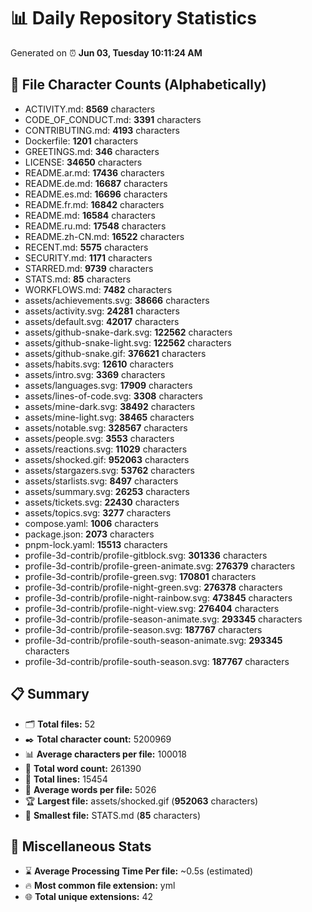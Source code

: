 # 📊 Daily Repository Statistics
Generated on ⏰ **Jun 03, Tuesday 10:11:24 AM**

## 📂 File Character Counts (Alphabetically)
- ACTIVITY.md: **8569** characters
- CODE_OF_CONDUCT.md: **3391** characters
- CONTRIBUTING.md: **4193** characters
- Dockerfile: **1201** characters
- GREETINGS.md: **346** characters
- LICENSE: **34650** characters
- README.ar.md: **17436** characters
- README.de.md: **16687** characters
- README.es.md: **16696** characters
- README.fr.md: **16842** characters
- README.md: **16584** characters
- README.ru.md: **17548** characters
- README.zh-CN.md: **16522** characters
- RECENT.md: **5575** characters
- SECURITY.md: **1171** characters
- STARRED.md: **9739** characters
- STATS.md: **85** characters
- WORKFLOWS.md: **7482** characters
- assets/achievements.svg: **38666** characters
- assets/activity.svg: **24281** characters
- assets/default.svg: **42017** characters
- assets/github-snake-dark.svg: **122562** characters
- assets/github-snake-light.svg: **122562** characters
- assets/github-snake.gif: **376621** characters
- assets/habits.svg: **12610** characters
- assets/intro.svg: **3369** characters
- assets/languages.svg: **17909** characters
- assets/lines-of-code.svg: **3308** characters
- assets/mine-dark.svg: **38492** characters
- assets/mine-light.svg: **38465** characters
- assets/notable.svg: **328567** characters
- assets/people.svg: **3553** characters
- assets/reactions.svg: **11029** characters
- assets/shocked.gif: **952063** characters
- assets/stargazers.svg: **53762** characters
- assets/starlists.svg: **8497** characters
- assets/summary.svg: **26253** characters
- assets/tickets.svg: **22430** characters
- assets/topics.svg: **3277** characters
- compose.yaml: **1006** characters
- package.json: **2073** characters
- pnpm-lock.yaml: **15513** characters
- profile-3d-contrib/profile-gitblock.svg: **301336** characters
- profile-3d-contrib/profile-green-animate.svg: **276379** characters
- profile-3d-contrib/profile-green.svg: **170801** characters
- profile-3d-contrib/profile-night-green.svg: **276378** characters
- profile-3d-contrib/profile-night-rainbow.svg: **473845** characters
- profile-3d-contrib/profile-night-view.svg: **276404** characters
- profile-3d-contrib/profile-season-animate.svg: **293345** characters
- profile-3d-contrib/profile-season.svg: **187767** characters
- profile-3d-contrib/profile-south-season-animate.svg: **293345** characters
- profile-3d-contrib/profile-south-season.svg: **187767** characters

## 📋 Summary
- 🗂️ **Total files:** 52
- ✒️ **Total character count:** 5200969
- 📊 **Average characters per file:** 100018
- 📝 **Total word count:** 261390
- 🧾 **Total lines:** 15454
- 📐 **Average words per file:** 5026
- 🏆 **Largest file:** assets/shocked.gif (**952063** characters)
- 🥉 **Smallest file:** STATS.md (**85** characters)

## 🌟 Miscellaneous Stats
- ⌛ **Average Processing Time Per file:** ~0.5s (estimated)
- 🔥 **Most common file extension:** yml
- 🌐 **Total unique extensions:** 42
